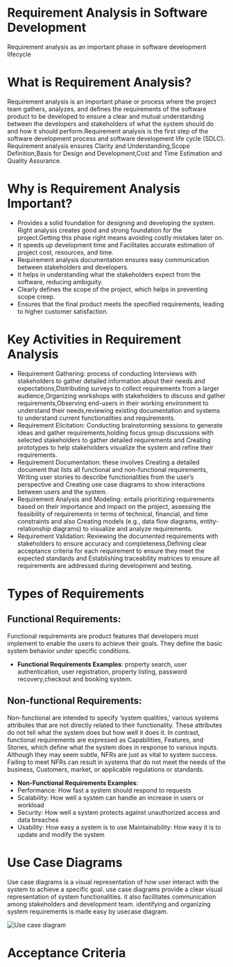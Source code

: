 # Requirement Analysis in Software Development

Requirement analysis as an important phase in software development lifecycle 

# What is Requirement Analysis?

Requirement analysis is an important phase or process where the project team gathers, analyzes, and defines the requirements of the software product to be developed to ensure a clear and mutual understanding between  the developers and stakeholders of what the system should do and how it should perform.Requirement analysis is the first step of the software development process and software development life cycle (SDLC). Requirement analysis ensures Clarity and Understanding,Scope Definition,Basis for Design and Development,Cost and Time Estimation and Quality Assurance.

# Why is Requirement Analysis Important?

- Provides a solid foundation for designing and developing the system. Right analysis creates good and strong foundation for the project.Getting this phase right means avoiding costly mistakes later on.
- It speeds up development time and Facilitates accurate estimation of project cost, resources, and time.
- Requirement analysis documentation ensures easy communication between stakeholders and developers.
- It helps in understanding what the stakeholders expect from the software, reducing ambiguity.
- Clearly defines the scope of the project, which helps in preventing scope creep.
- Ensures that the final product meets the specified requirements, leading to higher customer satisfaction.

# Key Activities in Requirement Analysis

- Requirement Gathering: process of conducting Interviews  with stakeholders to gather detailed information about their needs and expectations,Distributing surveys to collect requirements from a larger audience,Organizing workshops with stakeholders to discuss and gather requirements,Observing end-users in their working environment to understand their needs,reviewing existing documentation and systems to understand current functionalities and requirements.
- Requirement Elicitation: Conducting brainstorming sessions to generate ideas and gather requirements,holding focus group discussions with selected stakeholders to gather detailed requirements and Creating prototypes to help stakeholders visualize the system and refine their requirements.
- Requirement Documentation: these involves Creating a detailed document that lists all functional and non-functional requirements, Writing user stories to describe functionalities from the user’s perspective and Creating use case diagrams to show interactions between users and the system.
- Requirement Analysis and Modeling: entails prioritizing requirements based on their importance and impact on the project, assessing the feasibility of requirements in terms of technical, financial, and time constraints and also Creating models (e.g., data flow diagrams, entity-relationship diagrams) to visualize and analyze requirements.
- Requirement Validation: Reviewing the documented requirements with stakeholders to ensure accuracy and completeness,Defining clear acceptance criteria for each requirement to ensure they meet the expected standards and Establishing traceability matrices to ensure all requirements are addressed during development and testing.


# Types of Requirements

##  Functional Requirements:
 Functional requirements are product features that developers must implement to enable the users to achieve their goals. They define the basic system behavior under specific conditions.
- **Functional Requirements Examples**: property search, user authentication, user registration, property listing, password recovery,checkout and booking system.
## Non-functional Requirements: 
Non-functional are intended to specify ‘system qualities,’ various systems attributes that are not directly related to their functionality. These attributes do not tell what the system does but how well it does it. In contrast, functional requirements are expressed as Capabilities, Features, and Stories, which define what the system does in response to various inputs. Although they may seem subtle, NFRs are just as vital to system success. Failing to meet NFRs can result in systems that do not meet the needs of the business, Customers, market, or applicable regulations or standards.
- **Non-Functional Requirements Examples**:
- Performance: How fast a system should respond to requests
-  Scalability: How well a system can handle an increase in users or workload
-  Security: How well a system protects against unauthorized access and data breaches
-  Usability: How easy a system is to use Maintainability: How easy it is to update and modify the system
  
# Use Case Diagrams
 Use case diagrams is a visual representation of how user interact with the system to achieve a specific goal. use case diagrams provide a clear visual representation of system functionalities. it also facilitates communication among stakeholders and development team. identifying and organizing system requirements is made easy by usecase diagram.

 ![Use case diagram](requirement-anaysis/alx-booking-uc.png)



# Acceptance Criteria
 





